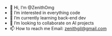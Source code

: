 - 👋 Hi, I’m @ZenithOmg
- 👀 I’m interested in everything code
- 🌱 I’m currently learning back-end dev
- 💞️ I’m looking to collaborate on AI projects
- 📫 How to reach me Email: zenithgil@gmail.com

<!---
ZenithOmg/ZenithOmg is a ✨ special ✨ repository because its `README.md` (this file) appears on your GitHub profile.
You can click the Preview link to take a look at your changes.
--->

